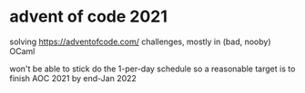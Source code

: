 # advent of code 2021
solving https://adventofcode.com/ challenges, mostly in (bad, nooby) OCaml  
  
won't be able to stick do the 1-per-day schedule so a reasonable target is to finish AOC 2021 by end-Jan 2022
